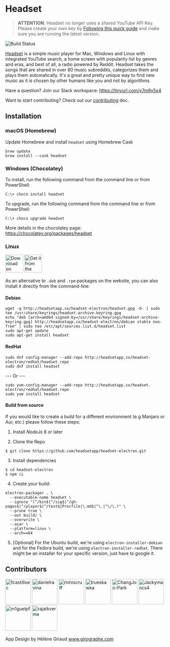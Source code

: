 # Headset

> **ATTENTION**: Headset no longer uses a shared YouTube API Key. Please create your own key by [Following this quick guide](https://github.com/headsetapp/headset-electron/wiki/Get-Youtube-API-Key) and make sure you are running the latest version.

![Build Status](https://github.com/headsetapp/headset-electron/workflows/CI/badge.svg)

[Headset](http://headsetapp.co) is a simple music player for Mac, Windows and Linux with integrated YouTube search, a home screen with popularity list by genres and eras, and best of all, a radio powered by Reddit. Headset takes the songs that are shared in over 80 music subreddits, categorizes them and plays them automatically. It's a great and pretty unique way to find new music as it is chosen by other humans like you and not by algorithms.

Have a question? Join our Slack workspace: https://tinyurl.com/y7m8y5x4

Want to start contributing? Check out our [contributing](./CONTRIBUTING.md) doc.

## Installation

### macOS (Homebrew)

Update Homebrew and install `headset` using Homebrew Cask

```shell
brew update
brew install --cask headset
```

### Windows (Chocolatey)

To install, run the following command from the command line or from PowerShell:

```shell
C:\> choco install headset
```

To upgrade, run the following command from the command line or from PowerShell:

```shell
C:\> choco upgrade headset
```

More details in the chocolatey page: https://chocolatey.org/packages/headset

### Linux

<a href='https://flathub.org/apps/details/co.headsetapp.headset' target="_blank" ><img height='56' width='auto' alt='Download on Flathub' src='https://flathub.org/assets/badges/flathub-badge-en.png'/></a>
<a href='https://snapcraft.io/headset' target="_blank" ><img height='56' width='auto' alt='Get it from the Snap Store' src='https://snapcraft.io/static/images/badges/en/snap-store-black.svg'/></a>

As an alternative to `.deb` and `.rpm` packages on the website, you can also install it directly from the command-line:

#### Debian

```shell
wget -q http://headsetapp.co/headset-electron/headset.gpg -O- | sudo tee /usr/share/keyrings/headset-archive-keyring.gpg
echo "deb [arch=amd64 signed-by=/usr/share/keyrings/headset-archive-keyring.gpg] http://headsetapp.co/headset-electron/debian stable non-free" | sudo tee /etc/apt/sources.list.d/headset.list
sudo apt-get update
sudo apt-get install headset
```

#### RedHat

```shell
sudo dnf config-manager --add-repo http://headsetapp.co/headset-electron/redhat/headset.repo
sudo dnf install headset
```

--- Or ---

```shell
sudo yum-config-manager --add-repo http://headsetapp.co/headset-electron/redhat/headset.repo
sudo yum install headset
```

#### Build from source

If you would like to create a build for a different environment (e.g Manjaro or Aur, etc.) please follow these steps:

1. Install _NodeJs_ 8 or later

2. Clone the Repo

```shell
$ git clone https://github.com/headsetapp/headset-electron.git
```

3. Install dependencies

```shell
$ cd headset-electron
$ npm ci
```

4. Create your build:

```shell
electron-packager . \
  --executable-name headset \
  --ignore "(^/bin$|^/sig$|^/gh-pages$|^/player$|^/test$|Procfile|\.md$|^\.|^\/\.)" \
  --prune true \
  --out build/ \
  --overwrite \
  --asar \
  --platform=linux \
  --arch=x64
```

5. [Optional] For the Ubuntu build, we're using `electron-installer-debian` and for the Fedora build, we're using `electron-installer-redhat`. There might be an installer for your specific version, just have to google it.

## Contributors

[//]: contributor-faces

<a href="https://github.com/fcastilloec"><img src="https://avatars3.githubusercontent.com/u/1280530?v=4" title="fcastilloec" width="80" height="80"></a>
<a href="https://github.com/danielravina"><img src="https://avatars0.githubusercontent.com/u/3150871?v=4" title="danielravina" width="80" height="80"></a>
<a href="https://github.com/miniscruff"><img src="https://avatars1.githubusercontent.com/u/8585244?v=4" title="miniscruff" width="80" height="80"></a>
<a href="https://github.com/trueskawka"><img src="https://avatars2.githubusercontent.com/u/3491502?v=4" title="trueskawka" width="80" height="80"></a>
<a href="https://github.com/ChangJoo-Park"><img src="https://avatars0.githubusercontent.com/u/1451365?v=4" title="ChangJoo-Park" width="80" height="80"></a>
<a href="https://github.com/Jackymancs4"><img src="https://avatars2.githubusercontent.com/u/6209647?v=4" title="Jackymancs4" width="80" height="80"></a>
<a href="https://github.com/m1guelpf"><img src="https://avatars0.githubusercontent.com/u/23558090?v=4" title="m1guelpf" width="80" height="80"></a>
<a href="https://github.com/rajatkverma"><img src="https://avatars3.githubusercontent.com/u/20157169?v=4" title="rajatkverma" width="80" height="80"></a>

[//]: contributor-faces

App Design by Hélène Giraud <a href="http://girographe.com" target="_blank">www.girographe.com</a>
